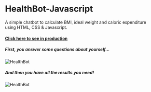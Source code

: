 # HealthBot-Javascript
 A simple chatbot to calculate BMI, ideal weight and caloric expenditure using HTML, CSS & Javascript.

#### [Click here to see in production](https://danielmafra.github.io/healthbot)

##### First, you answer some questions about yourself...

![HealthBot](https://i.imgur.com/nggU3Rw.png)

##### And then you have all the results you need!

![HealthBot](https://i.imgur.com/rf1kptV.png)
